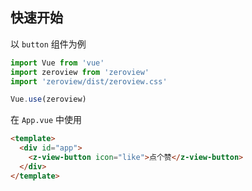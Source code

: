 ## 快速开始

以 `button` 组件为例

```javascript
import Vue from 'vue'
import zeroview from 'zeroview'
import 'zeroview/dist/zeroview.css'

Vue.use(zeroview)
```

在 `App.vue` 中使用

```html
<template>
  <div id="app">
    <z-view-button icon="like">点个赞</z-view-button>
  </div>
</template>
```